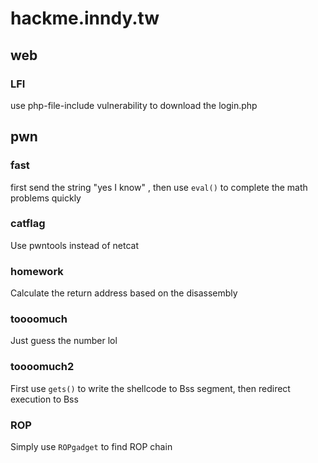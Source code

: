 # hackme.inndy.tw

## web

### LFI

use php-file-include vulnerability to download the login.php

## pwn

### fast

first send the string "yes I know" , then use `eval()` to complete the math problems quickly

### catflag

Use pwntools instead of netcat

### homework

Calculate the return address based on the disassembly

### toooomuch

Just guess the number lol

### toooomuch2

First use `gets()` to write the shellcode to Bss segment, then redirect execution to Bss

### ROP

Simply use `ROPgadget` to find ROP chain
